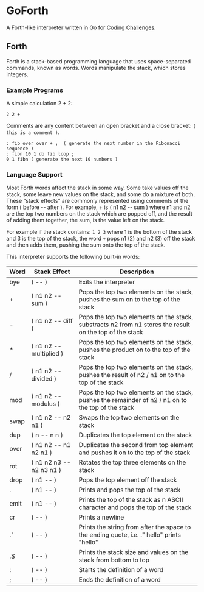 # GoForth
A Forth-like interpreter written in Go for [Coding Challenges](https://codingchallenges.fyi/challenges/intro/).

## Forth

Forth is a stack-based programming language that uses space-separated commands, known as words. Words 
manipulate the stack, which stores integers.

### Example Programs

A simple calculation 2 + 2:

```forth
2 2 +
```

Comments are any content between an open bracket and a close bracket: `( this is a comment )`.

```forth
: fib over over + ;  ( generate the next number in the Fibonacci sequence ) 
: fibn 10 1 do fib loop ;
0 1 fibn ( generate the next 10 numbers )
```

### Language Support

Most Forth words affect the stack in some way. Some take values off the stack, some leave new values on the stack, 
and some do a mixture of both. These “stack effects” are commonly represented using comments of the form 
( before -- after ). For example, + is ( n1 n2 -- sum ) where n1 and n2 are the top two numbers on the stack which are 
popped off, and the result of adding them together, the sum, is the value left on the stack.

For example if the stack contains: `1 2 3` where 1 is the bottom of the stack and 3 is the top of the stack, the word 
`+` pops n1 (2) and n2 (3) off the stack and then adds them, pushing the sum onto the top of the stack. 

This interpreter supports the following built-in words:

| Word | Stack Effect             | Description                                                                                             |
|------|--------------------------|---------------------------------------------------------------------------------------------------------|
| bye  | ( -- )                   | Exits the interpreter                                                                                   |
| +    | ( n1 n2 -- sum )         | Pops the top two elements on the stack, pushes the sum on to the top of the stack                       |
| -    | ( n1 n2 -- diff )        | Pops the top two elements on the stack, substracts n2 from n1 stores the result on the top of the stack |
| *    | ( n1 n2 -- multiplied )  | Pops the top two elements on the stack, pushes the product on to the top of the stack                   |
| /    | ( n1 n2 -- divided )     | Pops the top two elements on the stack, pushes the result of n2 / n1 on to the top of the stack         |
| mod  | ( n1 n2 -- modulus )     | Pops the top two elements on the stack, pushes the remainder of n2 / n1 on to the top of the stack      |
| swap | ( n1 n2 -- n2 n1 )       | Swaps the top two elements on the stack                                                                 |
| dup  | ( n -- n n )             | Duplicates the top element on the stack                                                                 |
| over | ( n1 n2 -- n1 n2 n1 )    | Duplicates the second from top element and pushes it on to the top of the stack                         |
| rot  | ( n1 n2 n3 -- n2 n3 n1 ) | Rotates the top three elements on the stack                                                             |
| drop | ( n1 -- )                | Pops the top element off the stack                                                                      |
| .    | ( n1 -- )                | Prints and pops the top of the stack                                                                    |
| emit | ( n1 -- )                | Prints the top of the stack as n ASCII character and pops the top of the stack                          |
| cr   | ( -- )                   | Prints a newline                                                                                        |
| ."   | ( -- )                   | Prints the string from after the space to the ending quote, i.e. ." hello" prints "hello"               |
| .S   | ( -- )                   | Prints the stack size and values on the stack from bottom to top                                        |
| :    | ( -- )                   | Starts the definition of a word                                                                         |
| ;    | ( -- )                   | Ends the definition of a word                                                                           | 

